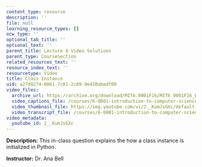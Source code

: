 ```yaml
---
content_type: resource
description: ''
file: null
learning_resource_types: []
ocw_type: ''
optional_tab_title: ''
optional_text: ''
parent_title: Lecture 8 Video Solutions
parent_type: CourseSection
related_resources_text: ''
resource_index_text: ''
resourcetype: Video
title: Class Instance
uid: a27d9274-0061-7c81-2c69-9e410abedf09
video_files:
  archive_url: https://archive.org/download/MIT6.0001F16/MIT6_0001F16_Lecture_08_exercise_02_300k.mp4
  video_captions_file: /courses/6-0001-introduction-to-computer-science-and-programming-in-python-fall-2016/4fadd3c5b31b5897b5e92084aa9872c5_2__KumJsGXc.vtt
  video_thumbnail_file: https://img.youtube.com/vi/2__KumJsGXc/default.jpg
  video_transcript_file: /courses/6-0001-introduction-to-computer-science-and-programming-in-python-fall-2016/503fde59f31e708079c0fa53a1a4b260_2__KumJsGXc.pdf
video_metadata:
  youtube_id: 2__KumJsGXc
---
```


**Description:** This in-class question explains the how a class instance is initialized in Python.

**Instructor:** Dr. Ana Bell